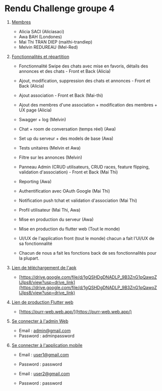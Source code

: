 # Rendu Challenge groupe 4 

1. [Membres](#membres)
   - Alicia SACI (Aliciasaci)
   - Awa BAH (Londones)
   - Mai Thi TRAN DIEP (maithi-trandiep)
   - Melvin REDUREAU (Mel-Red)

2. [Fonctionnalités et répartition](#fonctionnalités-et-répartition)
   - Fonctionnalité Swipe des chats avec mise en favoris, détails des annonces et des chats - Front et Back (Alicia)
   - Ajout, modification, suppression des chats et annonces - Front et Back (Alicia)
   - Ajout association - Front et Back (Mai-thi)
   - Ajout des membres d'une association + modification des membres + UX page (Alicia)
   - Swagger + log (Melvin)
   - Chat + room de conversation (temps réel) (Awa)
   - Set up du serveur + des models de base (Awa)
   - Tests unitaires (Melvin et Awa)
   - Filtre sur les annonces (Melvin)
   - Panneau Admin (CRUD utilisateurs, CRUD races, feature flipping, validation d'association) - Front et Back (Mai Thi)
   - Reporting (Awa)
   - Authentification avec OAuth Google (Mai Thi)
   - Notification push tchat et validation d'association (Mai Thi)
   - Profil utilisateur (Mai Thi, Awa)
   
   - Mise en production du serveur (Awa)
   - Mise en production du flutter web (Tout le monde)
   - UI/UX de l'application front (tout le monde) chacun a fait l'UI/UX de sa fonctionnalité
   - Chacun de nous a fait les fonctions back de ses fonctionnalités pour la plupart.

3. [Lien de téléchargement de l'apk](#dowload_apk)
   - [https://drive.google.com/file/d/1gQSHDgDNADLP_9B3ZnG1pQawoZlJIps8/view?usp=drive_link](https://drive.google.com/file/d/1gQSHDgDNADLP_9B3ZnG1pQawoZlJIps8/view?usp=drive_link)

4. [Lien de production Flutter web](#lien-de-production-flutter-web)
   - [https://purr-web.web.app/](https://purr-web.web.app/)

5. [Se connecter à l'admin Web](#se-connecter-à-ladmin-web)
   - Email : admin@gmail.com
   - Password : adminpassword

6. [Se connecter à l'application mobile](#se-connecter-à-lapplication-mobile)
   - Email : user1@gmail.com
   - Password : password

   - Email : user2@gmail.com
   - Password : password

